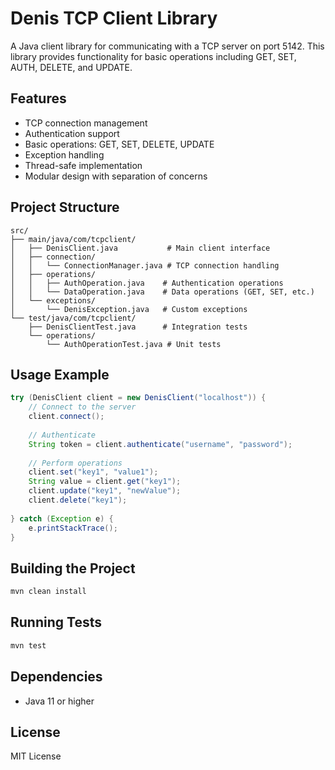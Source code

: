 # Denis TCP Client Library

A Java client library for communicating with a TCP server on port 5142. This library provides functionality for basic operations including GET, SET, AUTH, DELETE, and UPDATE.

## Features

- TCP connection management
- Authentication support
- Basic operations: GET, SET, DELETE, UPDATE
- Exception handling
- Thread-safe implementation
- Modular design with separation of concerns

## Project Structure

```
src/
├── main/java/com/tcpclient/
│   ├── DenisClient.java           # Main client interface
│   ├── connection/
│   │   └── ConnectionManager.java # TCP connection handling
│   ├── operations/
│   │   ├── AuthOperation.java    # Authentication operations
│   │   └── DataOperation.java    # Data operations (GET, SET, etc.)
│   └── exceptions/
│       └── DenisException.java   # Custom exceptions
└── test/java/com/tcpclient/
    ├── DenisClientTest.java      # Integration tests
    └── operations/
        └── AuthOperationTest.java # Unit tests
```

## Usage Example

```java
try (DenisClient client = new DenisClient("localhost")) {
    // Connect to the server
    client.connect();
    
    // Authenticate
    String token = client.authenticate("username", "password");
    
    // Perform operations
    client.set("key1", "value1");
    String value = client.get("key1");
    client.update("key1", "newValue");
    client.delete("key1");
    
} catch (Exception e) {
    e.printStackTrace();
}
```

## Building the Project

```bash
mvn clean install
```

## Running Tests

```bash
mvn test
```

## Dependencies

- Java 11 or higher

## License

MIT License
